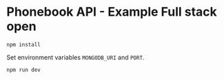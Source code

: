 # Phonebook API - Example Full stack open

```
npm install
```

Set environment variables `MONGODB_URI` and `PORT`.

```
npm run dev
```
